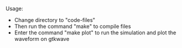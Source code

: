 Usage:
  - Change directory to "code-files"
  - Then run the command "make" to compile files
  - Enter the command "make plot" to run the simulation and plot the waveform on gtkwave